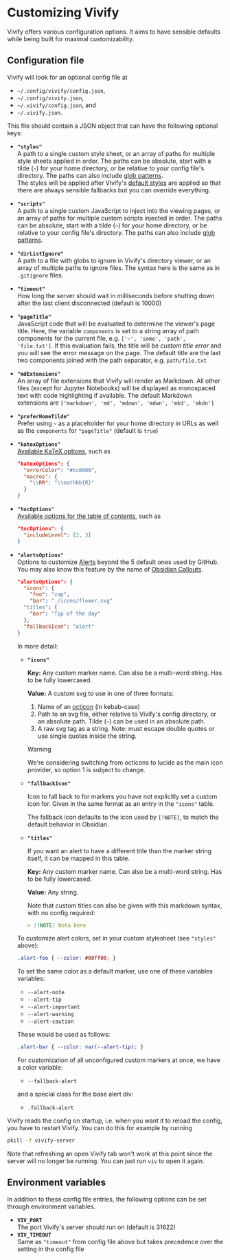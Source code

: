 # Customizing Vivify

Vivify offers various configuration options. It aims to have sensible defaults
while being built for maximal customizability.

## Configuration file

Vivify will look for an optional config file at

- `~/.config/vivify/config.json`,
- `~/.config/vivify.json`,
- `~/.vivify/config.json`, and
- `~/.vivify.json`.

This file should contain a JSON object that can have the following optional
keys:

- **`"styles"`**\
  A path to a single custom style sheet, or an array of paths for multiple style
  sheets applied in order. The paths can be absolute, start with a tilde (`~`)
  for your home directory, or be relative to your config file's directory. The
  paths can also include [glob patterns](https://www.npmjs.com/package/glob).\
  The styles will be applied after Vivify's [default styles](../static/) are
  applied so that there are always sensible fallbacks but you can override
  everything.
- **`"scripts"`**\
  A path to a single custom JavaScript to inject into the viewing pages, or an
  array of paths for multiple custom scripts injected in order. The paths can be
  absolute, start with a tilde (`~`) for your home directory, or be relative to
  your config file's directory. The paths can also include [glob
  patterns](https://www.npmjs.com/package/glob).
- **`"dirListIgnore"`**\
  A path to a file with globs to ignore in Vivify's directory viewer, or an
  array of multiple paths to ignore files. The syntax here is the same as in
  `.gitignore` files.
- **`"timeout"`**\
  How long the server should wait in milliseconds before shutting down after the
  last client disconnected (default is 10000)
- **`"pageTitle"`**\
  JavaScript code that will be evaluated to determine the viewer's page title.
  Here, the variable `components` is set to a string array of path components
  for the current file, e.g. `['~', 'some', 'path', 'file.txt']`. If this
  evaluation fails, the title will be *custom title error* and you will see the
  error message on the page. The default title are the last two components
  joined with the path separator, e.g.  `path/file.txt`
- **`"mdExtensions"`**\
  An array of file extensions that Vivify will render as Markdown. All other
  files (except for Jupyter Notebooks) will be displayed as monospaced text with
  code highlighting if available. The default Markdown extensions are
  `['markdown', 'md', 'mdown', 'mdwn', 'mkd', 'mkdn']`
- **`"preferHomeTilde"`**\
  Prefer using `~` as a placeholder for your home directory in URLs as well as
  the `components` for `"pageTitle"` (default is `true`)
- **`"katexOptions"`**\
  [Available KaTeX options](https://katex.org/docs/options.html), such as

  ```json
  "katexOptions": {
    "errorColor": "#cc0000",
    "macros": {
      "\\RR": "\\mathbb{R}"
    }
  }
  ```

- **`"tocOptions"`**\
  [Available options for the table of
  contents](https://www.npmjs.com/package/markdown-it-table-of-contents?activeTab=readme#options),
  such as

  ```json
  "tocOptions": {
    "includeLevel": [2, 3]
  }
  ```

- **`"alertsOptions"`**\
  Options to customize
  [Alerts](https://docs.github.com/en/get-started/writing-on-github/getting-started-with-writing-and-formatting-on-github/basic-writing-and-formatting-syntax#alerts)
  beyond the 5 default ones used by GitHub. You may also know this feature by
  the name of [Obsidian Callouts](https://help.obsidian.md/callouts).

  ```json
  "alertsOptions": {
    "icons": {
      "foo": "zap",
      "bar": "./icons/flower.svg"
    "titles": {
      "bar": "Tip of the day"
    },
    "fallbackIcon": "alert"
  }
  ```

  In more detail:

  - **`"icons"`**

    **Key:** Any custom marker name. Can also be a multi-word string. Has to be
    fully lowercased.

    **Value:** A custom svg to use in one of three formats:

      1. Name of an [octicon](https://primer.style/octicons/) (in kebab-case)
      2. Path to an svg file, either relative to Vivify's config directory, or
      an absolute path. Tilde (`~`) can be used in an absolute path.
      3. A raw svg tag as a string. Note: must escape double quotes or use
      single quotes inside the string.

    > [!WARNING]
    > We're considering switching from octicons to lucide as the main icon
    > provider, so option 1 is subject to change.

  - **`"fallbackIcon"`**

    Icon to fall back to for markers you have not explicitly set a custom icon
    for. Given in the same format as an entry in the `"icons"` table.

    The fallback icon defaults to the icon used by `[!NOTE]`, to match the
    default behavior in Obsidian.

  - **`"titles"`**

    If you want an alert to have a different title than the marker string
    itself, it can be mapped in this table.

    **Key:** Any custom marker name. Can also be a multi-word string. Has to be
    fully lowercased.

    **Value:** Any string.

    Note that custom titles can also be given with this markdown syntax, with no
    config required:

    ```md
    > [!NOTE] Nota bene
    ```

  To customize alert colors, set in your custom stylesheet (see `"styles"`
  above):

  ```css
  .alert-foo { --color: #00ff00; }
  ```

  To set the same color as a default marker, use one of these variables
  variables:
  - `--alert-note`
  - `--alert-tip`
  - `--alert-important`
  - `--alert-warning`
  - `--alert-caution`

  These would be used as follows:

  ```css
  .alert-bar { --color: var(--alert-tip); }
  ```

  For customization of all unconfigured custom markers at once, we have a color
  variable:
  - `--fallback-alert`

  and a special class for the base alert div:
  - `.fallback-alert`

Vivify reads the config on startup, i.e. when you want it to reload the config,
you have to restart Vivify. You can do this for example by running

```sh
pkill -f vivify-server
```

Note that refreshing an open Vivify tab won't work at this point since the
server will no longer be running. You can just run `viv` to open it again.

## Environment variables

In addition to these config file entries, the following options can be set
through environment variables.

- **`VIV_PORT`**\
  The port Vivify's server should run on (default is 31622)
- **`VIV_TIMEOUT`**\
  Same as `"timeout"` from config file above but takes precedence over the
  setting in the config file
